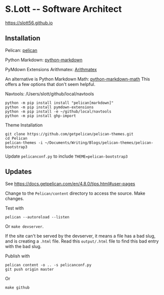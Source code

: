 # S.Lott -- Software Architect

https://slott56.github.io

## Installation

Pelican: [pelican](https://github.com/getpelican/pelican)

Python Markdown: [python-markdown](https://python-markdown.github.io/reference/#extensions)

PyMdown Extensions Arithmatex: [Arithmatex](https://facelessuser.github.io/pymdown-extensions/extensions/arithmatex/)

An alternative is  Python Markdown Math: [python-markdown-math](https://github.com/mitya57/python-markdown-math)
This offers a few options that don't seem helpful.

Navtools: /Users/slott/github/local/navtools

```commandline
python -m pip install install "pelican[markdown]"
python -m pip install pymdown-extensions
python -m pip install -e ~/github/local/navtools
python -m pip install ghp-import
```

Theme Installation

```commandline
git clone https://github.com/getpelican/pelican-themes.git
cd Pelican
pelican-themes -i ~/Documents/Writing/Blogs/pelican-themes/pelican-bootstrap3
```

Update `pelicanconf.py` to include `THEME=pelican-bootstrap3`


## Updates

See https://docs.getpelican.com/en/4.8.0/tips.html#user-pages

Change to the `Pelican/content` directory to access the source. Make changes.

Test with

```commandline
pelican --autoreload --listen
```

Or `make devserver`.

If the site can't be served by the devserver, it means a file has a bad slug, and is 
creating a ``.html`` file. Read this ``output/.html`` file to find this bad entry with the bad slug.

Publish with

```commandline
pelican content -o .. -s pelicanconf.py
git push origin master
```

Or 

```commandline
make github
```

